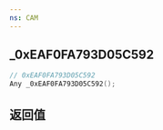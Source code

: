 ```yaml
---
ns: CAM
---
```

## _0xEAF0FA793D05C592

```c
// 0xEAF0FA793D05C592
Any _0xEAF0FA793D05C592();
```


## 返回值
